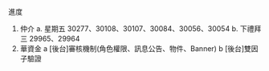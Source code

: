 進度

1. 仲介
   a. 星期五 30277、30108、30107、30084、30056、30054
   b. 下禮拜三 29965、29964
2. 華資金
   a [後台]審核機制(角色權限、訊息公告、物件、Banner)
   b [後台]雙因子驗證
